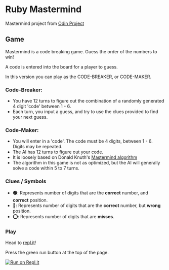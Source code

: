 # Ruby Mastermind #
Mastermind project from [Odin Project](https://www.theodinproject.com/lessons/ruby-mastermind)

## Game ##
Mastermind is a code breaking game. Guess the order of the numbers to win!

A code is entered into the board for a player to guess. 

In this version you can play as the CODE-BREAKER, or CODE-MAKER.

### Code-Breaker: ###
  - You have 12 turns to figure out the combination of a randomly generated 4 digit 'code' between 1 - 6.
  - Each turn, you input a guess, and try to use the clues provided to find your next guess.

### Code-Maker: ###
  - You will enter in a 'code'. The code must be 4 digits, between 1 - 6. Digits may be repeated.
  - The AI has 12 turns to figure out your code.
  - It is loosely based on Donald Knuth's [Mastermind algorithm](https://en.wikipedia.org/wiki/Mastermind_(board_game)#Algorithms_and_strategies)
  - The algorithm in this game is not as optimized, but the AI will generally solve a code within 5 to 7 turns.

### Clues / Symbols ###
- **:green_circle:**: Represents number of digits that are the **correct** number, and **correct** position.
- **:red_circle:**: Represents number of digits that are the **correct** number, but **wrong** position.
- **:o:**: Represents number of digits that are **misses**.

### Play ###
Head to [repl.it](https://replit.com/@KenTohara/rubyMastermind)!

Press the green run button at the top of the page.

[![Run on Repl.it](https://repl.it/badge/github/KTohara/ruby_Mastermind)](https://replit.com/@KenTohara/rubyMastermind)